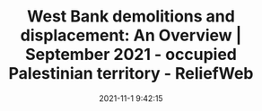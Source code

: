 ---
"title": "West Bank demolitions and displacement: An Overview | September 2021 - occupied Palestinian territory - ReliefWeb"
"date": "2021-11-1 9:42:15"
"feed_name": "GOOGLENEWSCONSTRUCTION"
"feed_website": "https://news.google.com/search?q=construction%2Bincident&hl=en-US&gl=US&ceid=US:en"
"feed_rss": "https://news.google.com/rss/search?q=construction%2Bincident&hl=en-US&gl=US&ceid=US:en"
"link": "https://reliefweb.int/report/occupied-palestinian-territory/west-bank-demolitions-and-displacement-overview-september-2021"
"source": "{'href': 'https://reliefweb.int', 'title': 'ReliefWeb'}"
"file": "_posts/2021-1-1-52545b1cf23acf4c6366daad74cae8dda559fce5.md"
"accident": "0"
"drilling": "0"
"dead": "0"
"injured": "0"
"arrested": "0"
"place": "unknown place"
"where": "unknown site"
"causes": "unknown"
"place_uri": "unknown place"
---